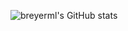 ![breyerml's GitHub stats](https://github-readme-stats.vercel.app/api?username=breyerml&show_icons=true&theme=radical)
